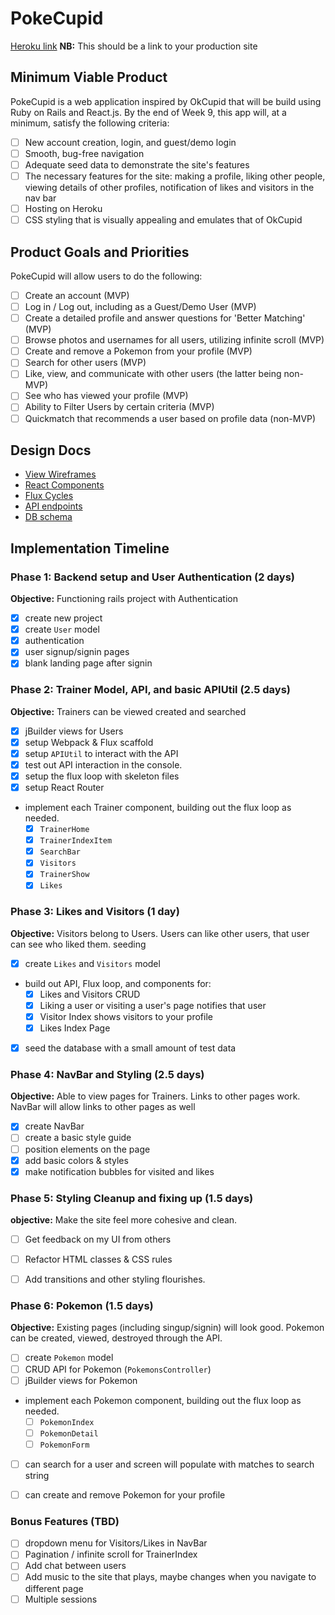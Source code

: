 # PokeCupid

[Heroku link][heroku] **NB:** This should be a link to your production site

[heroku]: http://www.herokuapp.com

## Minimum Viable Product

PokeCupid is a web application inspired by OkCupid that will be build using Ruby on Rails and React.js.  By the end of Week 9, this app will, at a minimum, satisfy the following criteria:

- [ ] New account creation, login, and guest/demo login
- [ ] Smooth, bug-free navigation
- [ ] Adequate seed data to demonstrate the site's features
- [ ] The necessary features for the site: making a profile, liking other people, viewing details of other profiles, notification of likes and visitors in the nav bar
- [ ] Hosting on Heroku
- [ ] CSS styling that is visually appealing and emulates that of OkCupid

## Product Goals and Priorities

PokeCupid will allow users to do the following:

- [ ] Create an account (MVP)
- [ ] Log in / Log out, including as a Guest/Demo User (MVP)
- [ ] Create a detailed profile and answer questions for 'Better Matching' (MVP)
- [ ] Browse photos and usernames for all users, utilizing infinite scroll (MVP)
- [ ] Create and remove a Pokemon from your profile (MVP)
- [ ] Search for other users (MVP)
- [ ] Like, view, and communicate with other users (the latter being non-MVP)
- [ ] See who has viewed your profile (MVP)
- [ ] Ability to Filter Users by certain criteria (MVP)
- [ ] Quickmatch that recommends a user based on profile data (non-MVP)

## Design Docs
* [View Wireframes][views]
* [React Components][components]
* [Flux Cycles][flux-cycles]
* [API endpoints][api-endpoints]
* [DB schema][schema]

[views]: ./docs/views.md
[components]: ./docs/components.md
[flux-cycles]: ./docs/flux-cycles.md
[api-endpoints]: ./docs/api-endpoints.md
[schema]: ./docs/schema.md

## Implementation Timeline

### Phase 1: Backend setup and User Authentication (2 days)

**Objective:** Functioning rails project with Authentication

- [x] create new project
- [x] create `User` model
- [x] authentication
- [x] user signup/signin pages
- [x] blank landing page after signin

### Phase 2: Trainer Model, API, and basic APIUtil (2.5 days)

**Objective:** Trainers can be viewed created and searched

- [x] jBuilder views for Users
- [x] setup Webpack & Flux scaffold
- [x] setup `APIUtil` to interact with the API
- [x] test out API interaction in the console.
- [x] setup the flux loop with skeleton files
- [x] setup React Router
- implement each Trainer component, building out the flux loop as needed.
  - [x] `TrainerHome`
  - [x] `TrainerIndexItem`
  - [x] `SearchBar`
  - [x] `Visitors`
  - [x] `TrainerShow`
  - [x] `Likes`

### Phase 3: Likes and Visitors (1 day)

**Objective:** Visitors belong to Users. Users can like other users, that user can see who liked them. seeding

- [x] create `Likes` and `Visitors` model
- build out API, Flux loop, and components for:
  - [x] Likes and Visitors CRUD
  - [x] Liking a user or visiting a user's page notifies that user
  - [x] Visitor Index shows visitors to your profile
  - [x] Likes Index Page
- [x] seed the database with a small amount of test data


### Phase 4: NavBar and Styling (2.5 days)

**Objective:** Able to view pages for Trainers. Links to other pages work. NavBar will allow links
to other pages as well

- [x] create NavBar
- [ ] create a basic style guide
- [ ] position elements on the page
- [x] add basic colors & styles
- [x] make notification bubbles for visited and likes

### Phase 5: Styling Cleanup and fixing up (1.5 days)

**objective:** Make the site feel more cohesive and clean.

- [ ] Get feedback on my UI from others
- [ ] Refactor HTML classes & CSS rules
- [ ] Add transitions and other styling flourishes.


### Phase 6: Pokemon (1.5 days)

**Objective:** Existing pages (including singup/signin) will look good. Pokemon can be created, viewed, destroyed through
the API.

- [ ] create `Pokemon` model
- [ ] CRUD API for Pokemon (`PokemonsController`)
- [ ] jBuilder views for Pokemon
- implement each Pokemon component, building out the flux loop as needed.
  - [ ] `PokemonIndex`
  - [ ] `PokemonDetail`
  - [ ] `PokemonForm`
- [ ] can search for a user and screen will populate with matches to search string
- [ ] can create and remove Pokemon for your profile


### Bonus Features (TBD)
- [ ] dropdown menu for Visitors/Likes in NavBar
- [ ] Pagination / infinite scroll for TrainerIndex
- [ ] Add chat between users
- [ ] Add music to the site that plays, maybe changes when you navigate to different page
- [ ] Multiple sessions

[phase-one]: ./docs/phases/phase1.md
[phase-two]: ./docs/phases/phase2.md
[phase-three]: ./docs/phases/phase3.md
[phase-four]: ./docs/phases/phase4.md
[phase-five]: ./docs/phases/phase5.md
